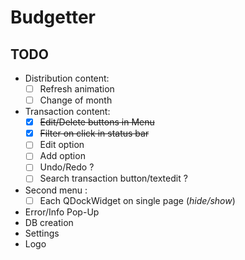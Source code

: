 # Budgetter

## TODO

* Distribution content:     
  - [ ] Refresh animation
  - [ ] Change of month  
* Transaction content:
  - [x] ~~Edit/Delete buttons in Menu~~
  - [x] ~~Filter on click in status bar~~
  - [ ] Edit option
  - [ ] Add option
  - [ ] Undo/Redo ?
  - [ ] Search transaction button/textedit ?
* Second menu :
  - [ ] Each QDockWidget on single page (*hide/show*)
* Error/Info Pop-Up
* DB creation
* Settings
* Logo
